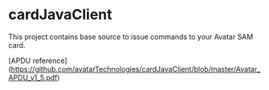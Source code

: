 # cardJavaClient
This project contains base source to issue commands to your Avatar SAM card.

[APDU reference] (https://github.com/avatarTechnologies/cardJavaClient/blob/master/Avatar_APDU_v1_5.pdf)
